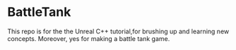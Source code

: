 # BattleTank
This repo is for the the Unreal C++ tutorial,for brushing up and learning new concepts. Moreover, yes for making a battle tank game. 
